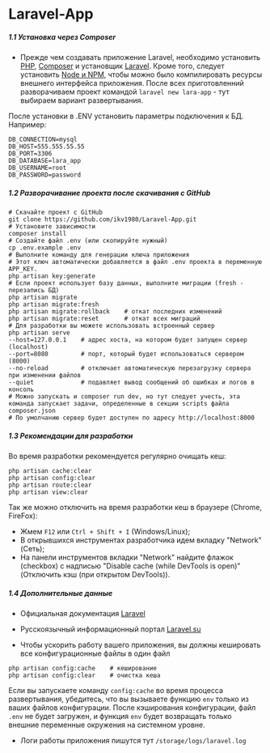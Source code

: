 # Laravel-App
##### 1.1 Установка через Composer
- Прежде чем создавать приложение Laravel, необходимо установить [PHP](https://php.net/), [Composer](https://getcomposer.org/) и установщик [Laravel](https://github.com/laravel/installer). Кроме того, следует установить [Node и NPM](https://nodejs.org/), чтобы можно было компилировать ресурсы внешнего интерфейса приложения.
После всех приготовленний разворачиваем проект командой
`laravel new lara-app` - тут выбираем вариант развертывания.

После установки в .ENV установить параметры подключения к БД. Например:
``` apacheconf
DB_CONNECTION=mysql
DB_HOST=555.555.55.55
DB_PORT=3306
DB_DATABASE=lara_app
DB_USERNAME=root
DB_PASSWORD=password
```
##### 1.2 Разворачивание проекта после скачивания с GitHub
``` apacheconf
# Скачайте проект с GitHub
git clone https://github.com/ikv1980/Laravel-App.git
# Установите зависимости
composer install
# Создайте файл .env (или скопируйте нужный)
cp .env.example .env
# Выполните команду для генерации ключа приложения
# Этот ключ автоматически добавляется в файл .env проекта в переменную APP_KEY.
php artisan key:generate
# Если проект использует базу данных, выполните миграции (fresh - перезапись БД)
php artisan migrate
php artisan migrate:fresh
php artisan migrate:rollback    # откат последних изменений
php artisan migrate:reset       # откат всех миграций
# Для разработки вы можете использовать встроенный сервер
php artisan serve
--host=127.0.0.1    # адрес хоста, на котором будет запущен сервер (localhost)
--port=8080         # порт, который будет использоваться сервером (8000)
--no-reload         # отключает автоматическую перезагрузку сервера при изменении файлов
--quiet             # подавляет вывод сообщений об ошибках и логов в консоль
# Можно запускать и composer run dev, но тут следует учесть, эта команда запускает задачи, определенные в секции scripts файла composer.json
# По умолчанию сервер будет доступен по адресу http://localhost:8000
```
##### 1.3 Рекомендации для разработки
Во время разработки рекомендуется регулярно очищать кеш:
```apacheconf
php artisan cache:clear
php artisan config:clear
php artisan route:clear
php artisan view:clear
```
Так же можно отключить на время разработки кеш в браузере (Chrome, FireFox):
- Жмем `F12` или `Ctrl + Shift + I` (Windows/Linux);
- В открывшихся инструментах разработчика идем вкладку "Network"(Сеть); 
- На панели инструментов вкладки "Network"  найдите флажок (checkbox) с надписью "Disable cache (while DevTools is open)"  (Отключить кэш (при открытом DevTools)).

##### 1.4 Дополнительные данные
- Официальная документация [Laravel](https://laravel.com/docs)
- Русскоязычный информационный портал [Laravel.su](https://laravel.su/)

- Чтобы ускорить работу вашего приложения, вы должны кешировать все конфигурационные файлы в один файл  
```apacheconf
php artisan config:cache    # кеширование
php artisan config:clear    # очистка кеша
```
Если вы запускаете команду `config:cache` во время процесса развертывания, убедитесь, что вы вызываете функцию `env` только из ваших файлов конфигурации. После кэширования конфигурации, файл `.env` не будет загружен, и функция `env` будет возвращать только внешние переменные окружения на системном уровне.
- Логи работы приложения пишутся тут `/storage/logs/laravel.log`
